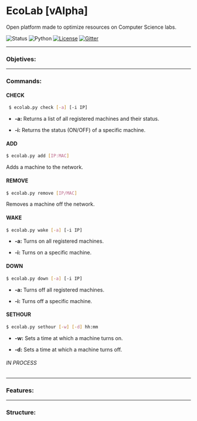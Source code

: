 # EcoLab [vAlpha]
Open platform made to optimize resources on Computer Science labs.

![Status](https://img.shields.io/badge/version-alpha-yellow.svg)
![Python](https://img.shields.io/badge/python-2.7-blue.svg)
[![License](https://img.shields.io/badge/license-GPL-blue.svg)](https://raw.githubusercontent.com/basfom/EcoLab/master/LICENSE)
[![Gitter](https://badges.gitter.im/Join%20Chat.svg)](https://gitter.im/EcoLabMSG/Lobby?utm_source=share-link&utm_medium=link&utm_campaign=share-link)

----
### Objetives:

----
### Commands:
#### CHECK
```sh
 $ ecolab.py check [-a] [-i IP]
```

* __-a:__ Returns a list of all registered machines and their status.
 
* __-i:__ Returns the status (ON/OFF) of a specific machine.

#### ADD
```sh
$ ecolab.py add [IP:MAC]
```
Adds a machine to the network.


#### REMOVE
```sh
$ ecolab.py remove [IP/MAC]
```
Removes a machine off the network.
  
#### WAKE
```sh
$ ecolab.py wake [-a] [-i IP]
```

* __-a:__ Turns on all registered machines.

* __-i:__ Turns on a specific machine.

#### DOWN
```sh
$ ecolab.py down [-a] [-i IP]
```

* __-a:__ Turns off all registered machines.

* __-i:__ Turns off a specific machine.


#### SETHOUR
```sh
$ ecolab.py sethour [-w] [-d] hh:mm
```

* __-w:__ Sets a time at which a machine turns on.

* __-d:__ Sets a time at which a machine turns off.


###### IN PROCESS

----
### Features:

----
### Structure:
